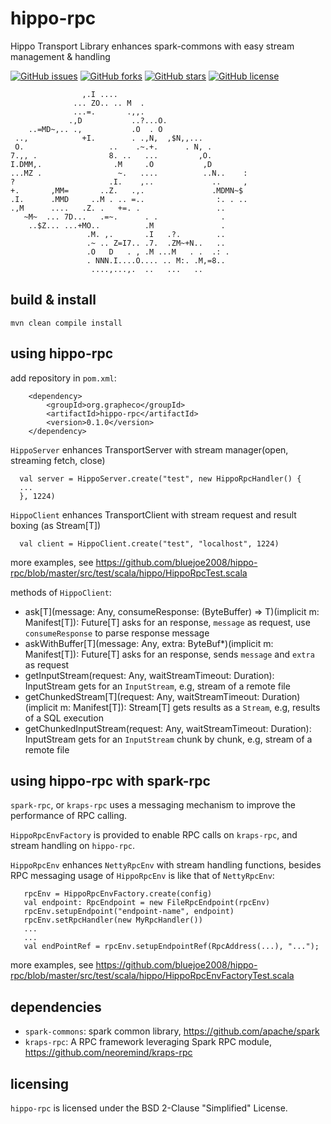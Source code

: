 # hippo-rpc

Hippo Transport Library enhances spark-commons with easy stream management & handling

[![GitHub issues](https://img.shields.io/github/issues/bluejoe2008/hippo-rpc.svg)](https://github.com/bluejoe2008/hippo-rpc/issues)
[![GitHub forks](https://img.shields.io/github/forks/bluejoe2008/hippo-rpc.svg)](https://github.com/bluejoe2008/hippo-rpc/network)
[![GitHub stars](https://img.shields.io/github/stars/bluejoe2008/hippo-rpc.svg)](https://github.com/bluejoe2008/hippo-rpc/stargazers)
[![GitHub license](https://img.shields.io/github/license/bluejoe2008/hippo-rpc.svg)](https://github.com/bluejoe2008/hippo-rpc/blob/master/LICENSE)


                    ,.I ....
                  ... ZO.. .. M  .
                  ...=.       .,,.
                 .,D           ..?...O.
        ..=MD~,.. .,           .O  . O
     ..,            +I.        . .,N,  ,$N,,...
     O.                   ..    .~.+.      . N, .
    7.,, .                8. ..   ...         ,O.
    I.DMM,.                .M     .O           ,D
    ...MZ .                 ~.   ....          ..N..    :
    ?                     .I.    ,..             ..     ,
    +.       ,MM=       ..Z.   .,.               .MDMN~$
    .I.      .MMD     ..M . .. =..                :. . ..
    .,M      ....   .Z. .   +=. .                 ..
       ~M~  ... 7D...   .=~.      . .              .
        ..$Z... ...+MO..          .M               .
                     .M. ,.       .I   .?.        ..
                     .~ .. Z=I7.. .7.  .ZM~+N..   ..
                     .O   D   . , .M ...M   . .  .: .
                     . NNN.I....O.... .. M:. .M,=8..
                      ....,...,.  ..   ...   ..

## build & install

```
mvn clean compile install
```

## using hippo-rpc

add repository in `pom.xml`:

```
    <dependency>
        <groupId>org.grapheco</groupId>
        <artifactId>hippo-rpc</artifactId>
        <version>0.1.0</version>
    </dependency>
```

 `HippoServer` enhances TransportServer with stream manager(open, streaming fetch, close)
 ```
   val server = HippoServer.create("test", new HippoRpcHandler() {
   ...
   }, 1224)

 ```
 `HippoClient` enhances TransportClient with stream request and result boxing (as Stream[T])
 ```
   val client = HippoClient.create("test", "localhost", 1224)
 ```

more examples, see <https://github.com/bluejoe2008/hippo-rpc/blob/master/src/test/scala/hippo/HippoRpcTest.scala>

methods of `HippoClient`:
* ask[T](message: Any, consumeResponse: (ByteBuffer) => T)(implicit m: Manifest[T]): Future[T]
asks for an response, `message` as request, use `consumeResponse` to parse response message
* askWithBuffer[T](message: Any, extra: ByteBuf*)(implicit m: Manifest[T]): Future[T]
asks for an response, sends `message` and `extra` as request
* getInputStream(request: Any, waitStreamTimeout: Duration): InputStream
gets for an `InputStream`, e.g, stream of a remote file
* getChunkedStream[T](request: Any, waitStreamTimeout: Duration)(implicit m: Manifest[T]): Stream[T]
gets results as a `Stream`, e.g, results of a SQL execution
* getChunkedInputStream(request: Any, waitStreamTimeout: Duration): InputStream
gets for an `InputStream` chunk by chunk, e.g, stream of a remote file

## using hippo-rpc with spark-rpc

`spark-rpc`, or `kraps-rpc` uses a messaging mechanism to improve the performance of RPC calling.

`HippoRpcEnvFactory` is provided to enable RPC calls on `kraps-rpc`, and stream handling on `hippo-rpc`.

`HippoRpcEnv` enhances `NettyRpcEnv` with stream handling functions, besides RPC messaging
 usage of `HippoRpcEnv` is like that of `NettyRpcEnv`:

```
   rpcEnv = HippoRpcEnvFactory.create(config)
   val endpoint: RpcEndpoint = new FileRpcEndpoint(rpcEnv)
   rpcEnv.setupEndpoint("endpoint-name", endpoint)
   rpcEnv.setRpcHandler(new MyRpcHandler())
   ...
   ...
   val endPointRef = rpcEnv.setupEndpointRef(RpcAddress(...), "...");
```

more examples, see <https://github.com/bluejoe2008/hippo-rpc/blob/master/src/test/scala/hippo/HippoRpcEnvFactoryTest.scala>

## dependencies

* `spark-commons`: spark common library, https://github.com/apache/spark
* `kraps-rpc`: A RPC framework leveraging Spark RPC module, https://github.com/neoremind/kraps-rpc

## licensing

`hippo-rpc` is licensed under the BSD 2-Clause "Simplified" License.
